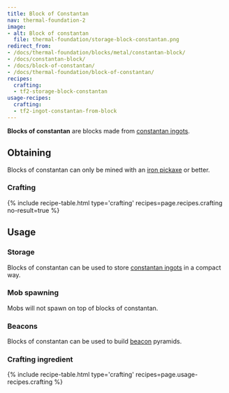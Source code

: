 ```yaml
---
title: Block of Constantan
nav: thermal-foundation-2
image:
- alt: Block of constantan
  file: thermal-foundation/storage-block-constantan.png
redirect_from:
- /docs/thermal-foundation/blocks/metal/constantan-block/
- /docs/constantan-block/
- /docs/block-of-constantan/
- /docs/thermal-foundation/block-of-constantan/
recipes:
  crafting:
  - tf2-storage-block-constantan
usage-recipes:
  crafting:
  - tf2-ingot-constantan-from-block
---
```


**Blocks of constantan** are blocks made from [constantan
ingots](/docs/thermal-foundation-2/constantan-ingot/).


Obtaining
---------

Blocks of constantan can only be mined with an [iron
pickaxe](https://minecraft.gamepedia.com/Pickaxe) or better.

### Crafting
{% include recipe-table.html type='crafting' recipes=page.recipes.crafting no-result=true %}


Usage
-----

### Storage
Blocks of constantan can be used to store [constantan
ingots](/docs/thermal-foundation-2/constantan-ingot/) in a compact way.

### Mob spawning
Mobs will not spawn on top of blocks of constantan.

### Beacons
Blocks of constantan can be used to build
[beacon](https://minecraft.gamepedia.com/Beacon) pyramids.

### Crafting ingredient
{% include recipe-table.html type='crafting' recipes=page.usage-recipes.crafting %}
